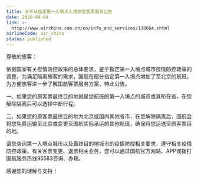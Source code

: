 ```yaml
---
title: 关于从指定第一入境点入境旅客客票服务公告
date: 2020-04-04
link: >-
  http://www.airchina.com.cn/cn/info_and_services/138664.shtml
airlineCode: air_china
status: published
---
```

尊敬的旅客：   

依据国家有关疫情防控政策的总体要求，鉴于指定第一入境点城市疫情防控政策的调整，为满足隔离旅客的需求，国航在部分指定第一入境点增加了至北京的航班。为方便旅客进一步了解国航客票服务方案，特此公告。

一、如果您的原客票最终目的地就是您航班的第一入境点的城市或其所在省，在您解除隔离后可以选择中断行程。 

二、如果您的原客票最终目的地为北京或国内其他省市，在您解除隔离后，国航会将您免费运输至北京或变更至国航实际承运的其他航班，确保将您运送至原客票目的地。

请您查询第一入境点城市以及最终目的地城市的疫情防控相关要求，遵守相关疫情防控政策。有关客票变更、退票相关业务，您可以通过国航官方网站、APP或拨打国航服务热线95583咨询、办理。 

感谢您的理解与支持！

